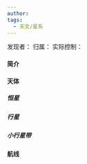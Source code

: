```yaml
---
author:
tags:
  - 天文/星系
---
```

发现者：
归属：
实际控制：
#### 简介

#### 天体
##### 恒星
##### 行星
##### 小行星带

#### 航线